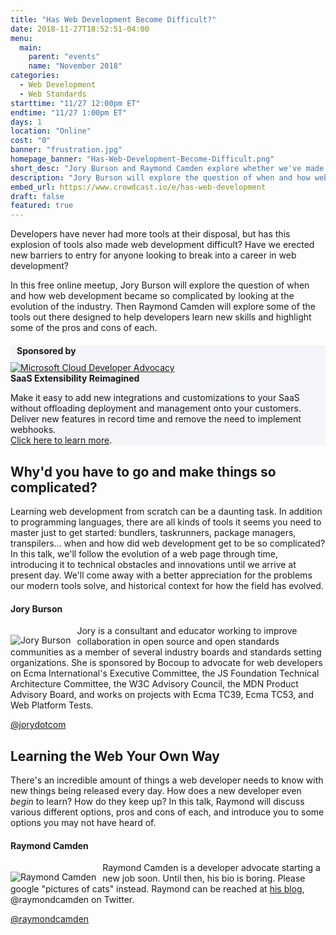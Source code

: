 ```yaml
---
title: "Has Web Development Become Difficult?"
date: 2018-11-27T18:52:51-04:00
menu:
  main:
    parent: "events"
    name: "November 2018"
categories:
  - Web Development
  - Web Standards
starttime: "11/27 12:00pm ET"
endtime: "11/27 1:00pm ET"
days: 1
location: "Online"
cost: "0"
banner: "frustration.jpg"
homepage_banner: "Has-Web-Development-Become-Difficult.png"
short_desc: "Jory Burson and Raymond Camden explore whether we've made web development difficult to learn."
description: "Jory Burson will explore the question of when and how web development became so complicated by looking at the evolution of the industry. Then Raymond Camden will explore some of the tools out there designed to help developers learn new skills and highlight some of the pros and cons of each."
embed_url: https://www.crowdcast.io/e/has-web-development
draft: false
featured: true
---
```


Developers have never had more tools at their disposal, but has this explosion of tools also made web development difficult? Have we erected new barriers to entry for anyone looking to break into a career in web development?

In this free online meetup, Jory Burson will explore the question of when and how web development became so complicated by looking at the evolution of the industry. Then Raymond Camden will explore some of the tools out there designed to help developers learn new skills and highlight some of the pros and cons of each.

<div class="container" style="background-color:#f4f5f9;margin-top:20px;margin-bottom:20px;">
  <div class="row">
    <h4 style="margin: 10px;">Sponsored by</h4>
  </div>
  <div class="row">
    <div class="col-md-4 col-sm-4">
      <a href="https://goextend.io/?utm_source=Certified%20Fresh%20Events&utm_medium=sponsorship&utm_campaign=fresh%20events%20sponsorship"><img src="/img/banners/Extend_Logo.png" alt="Microsoft Cloud Developer Advocacy"></a>
    </div>
    <div class="col-md-8 col-sm-8">
      <strong>SaaS Extensibility Reimagined</strong><br>
      <p>Make it easy to add new integrations and customizations to your SaaS without offloading deployment and management onto your customers. Deliver new features in record time and remove the need to implement webhooks.<br><a href="https://goextend.io/?utm_source=Certified%20Fresh%20Events&utm_medium=sponsorship&utm_campaign=fresh%20events%20sponsorship">Click here to learn more</a>.
    </div>
  </div>
</div>

## Why'd you have to go and make things so complicated?

Learning web development from scratch can be a daunting task. In addition to programming languages, there are all kinds of tools it seems you need to master just to get started: bundlers, taskrunners, package managers, transpilers… when and how did web development get to be so complicated? In this talk, we'll follow the evolution of a web page through time, introducing it to technical obstacles and innovations until we arrive at present day. We'll come away with a better appreciation for the problems our modern tools solve, and historical context for how the field has evolved.

#### Jory Burson

<img src="/img/speakers/JoryBurson.jpg" style="float:left;margin-right: 10px;margin-top: 15px;" alt="Jory Burson">

Jory is a consultant and educator working to improve collaboration in open source and open standards communities as a member of several industry boards and standards setting organizations. She is sponsored by Bocoup to advocate for web developers on Ecma International's Executive Committee, the JS Foundation Technical Architecture Committee, the W3C Advisory Council, the MDN Product Advisory Board, and works on projects with Ecma TC39, Ecma TC53, and Web Platform Tests.

<i class="fa fa-twitter" aria-hidden="true"></i> [@jorydotcom](https://twitter.com/jorydotcom)

## Learning the Web Your Own Way

There's an incredible amount of things a web developer needs to know with new things being released every day. How does a new developer even *begin* to learn? How do they keep up? In this talk, Raymond
will discuss various different options, pros and cons of each, and introduce you to some options you may not have heard of.

#### Raymond Camden

<img src="/img/speakers/raymondcamden.jpg" style="float:left;margin-right: 10px;margin-top: 15px;" alt="Raymond Camden">

Raymond Camden is a developer advocate starting a new job soon. Until then, his bio is boring. Please google "pictures of cats" instead. Raymond can be reached at [his blog](https://www.raymondcamden.com), @raymondcamden on Twitter.

<i class="fa fa-twitter" aria-hidden="true"></i> [@raymondcamden](https://twitter.com/raymondcamden)